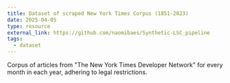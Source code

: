 ```yaml
---
title: Dataset of scraped New York Times Corpus (1851-2023)
date: 2025-04-05
type: resource
external_link: https://github.com/naomibaes/Synthetic-LSC_pipeline
tags:
  - dataset
---
```


Corpus of articles from "The New York Times Developer Network" for every month in each year, adhering to legal restrictions. 

<!--more-->

